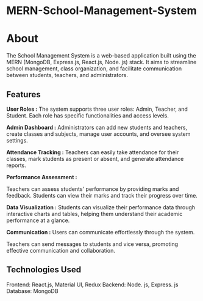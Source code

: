 # MERN-School-Management-System

# About

The School Management System is a web-based application built using the MERN (MongoDB, Express.js, React.js, Node. js) stack. It aims to streamline school management, class organization, and facilitate communication
between students, teachers, and administrators.

## Features

**User Roles :** The system supports three user roles: Admin, Teacher, and Student. Each role has specific functionalities and access levels.

**Admin Dashboard :** Administrators can add new students and teachers, create classes and subjects, manage user accounts, and oversee system settings.

**Attendance Tracking :** Teachers can easily take attendance for their classes, mark students as present or absent, and generate attendance reports.

**Performance Assessment :**

Teachers can assess students' performance by providing marks and feedback. Students can view their marks and track their progress over time.

**Data Visualization :** Students can visualize their performance data through interactive charts and tables, helping them understand their academic performance at a glance.

**Communication :** Users can communicate effortlessly through the system.

Teachers can send messages to students and vice versa, promoting effective communication and collaboration.

## Technologies Used

Frontend: React.js, Material UI, Redux
Backend: Node. js, Express. js
Database: MongoDB
